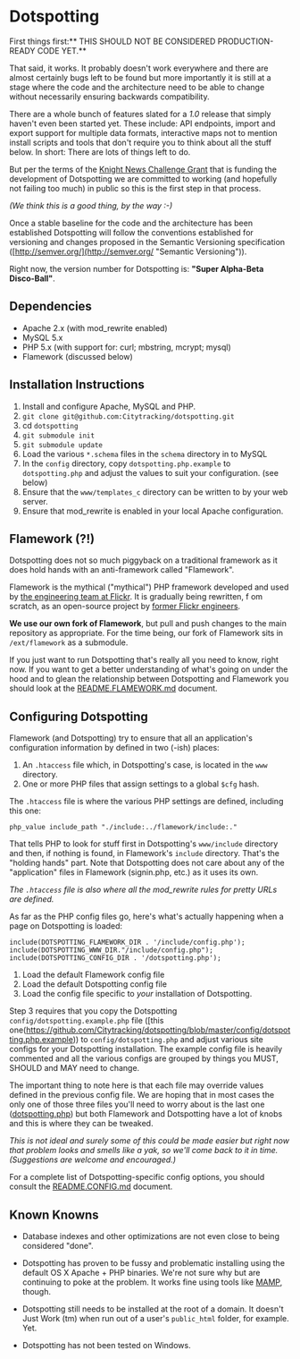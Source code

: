 Dotspotting
==

First things first:** THIS SHOULD NOT BE CONSIDERED PRODUCTION-READY CODE YET.**

That said, it works. It probably doesn't work everywhere and there are almost certainly bugs left to be found but more importantly it is still at a stage where the code and the architecture need to be able to change without necessarily ensuring backwards compatibility.

There are a whole bunch of features slated for a *1.0* release that simply haven't even been started yet. These include: API endpoints, import and export support for multiple data formats, interactive maps not to mention install scripts and tools that don't require you to think about all the stuff below. In short: There are lots of things left to do.

But per the terms of the [Knight News Challenge Grant](http://content.stamen.com/we_got_a_knight_news_grant) that is funding the development of Dotspotting we are committed to working (and hopefully not failing too much) in public so this is the first step in that process.

*(We think this is a good thing, by the way :-)*

Once a stable baseline for the code and the architecture has been established Dotspotting will follow the conventions established for versioning and changes proposed in the Semantic Versioning specification ([http://semver.org/](http://semver.org/ "Semantic Versioning")).

Right now, the version number for Dotspotting is: **"Super Alpha-Beta Disco-Ball"**.

Dependencies
--

* Apache 2.x (with mod_rewrite enabled)
* MySQL 5.x
* PHP 5.x (with support for: curl; mbstring, mcrypt; mysql)
* Flamework (discussed below)

Installation Instructions
--

1. Install and configure Apache, MySQL and PHP.
2. `git clone git@github.com:Citytracking/dotspotting.git`
3. cd `dotspotting`
4. `git submodule init`
5. `git submodule update`
6. Load the various `*.schema` files in the `schema` directory in to MySQL
7. In the `config` directory, copy `dotspotting.php.example` to `dotspotting.php` and adjust the values to suit your configuration. (see below)
8. Ensure that the `www/templates_c` directory can be written to by your web server.
9. Ensure that mod_rewrite is enabled in your local Apache configuration.

Flamework (?!)
--

Dotspotting does not so much piggyback on a traditional framework as it does hold hands with an anti-framework called "Flamework".

Flamework is the mythical ("mythical") PHP framework developed and used by [the engineering team at Flickr](http://code.flickr.com). It is gradually being rewritten, f om scratch, as an open-source project by [former Flickr engineers](http://github.com/exflickr).

**We use our own fork of Flamework**, but pull and push changes to the main repository as appropriate. For the time being, our fork of Flamework sits in `/ext/flamework` as a submodule.

If you just want to run Dotspotting that's really all you need to know, right now. If you want to get a better understanding of what's going on under the hood and to glean the relationship between Dotspotting and Flamework you should look at the [README.FLAMEWORK.md](http://github.com/citytracking/dotspotting/blob/master/README.FLAMEWORK.md) document.

Configuring Dotspotting
--

Flamework (and Dotspotting) try to ensure that all an application's configuration information by defined in two (-ish) places:

1. An `.htaccess` file which, in Dotspotting's case, is located in the `www` directory.
2. One or more PHP files that assign settings to a global `$cfg` hash.

The `.htaccess` file is where the various PHP settings are defined, including this one:

	php_value include_path "./include:../flamework/include:."

That tells PHP to look for stuff first in Dotspotting's `www/include` directory and then, if nothing is found, in Flamework's `include` directory. That's the "holding hands" part. Note that Dotspotting does not care about any of the "application" files in Flamework (signin.php, etc.) as it uses its own.

*The `.htaccess` file is also where all the mod_rewrite rules for pretty URLs are defined.*

As far as the PHP config files go, here's what's actually happening when a page on Dotspotting is loaded:

	include(DOTSPOTTING_FLAMEWORK_DIR . '/include/config.php');
	include(DOTSPOTTING_WWW_DIR."/include/config.php");
	include(DOTSPOTTING_CONFIG_DIR . '/dotspotting.php');

1. Load the default Flamework config file
2. Load the default Dotspotting config file
3. Load the config file specific to *your* installation of Dotspotting.

Step 3 requires that you copy the Dotspotting `config/dotspotting.example.php` file ([this one(https://github.com/Citytracking/dotspotting/blob/master/config/dotspotting.php.example)) to `config/dotspotting.php` and adjust various site configs for your Dotspotting installation. The example config file is heavily commented and all the various configs are grouped by things you MUST, SHOULD and MAY need to change.

The important thing to note here is that each file may override values defined in the previous config file. We are hoping that in most cases the only one of those three files you'll need to worry about is the last one ([dotspotting.php](http://github.com/Citytracking/dotspotting/blob/master/config/dotspotting.php.example)) but both Flamework and Dotspotting have a lot of knobs and this is where they can be tweaked.

*This is not ideal and surely some of this could be made easier but right now that problem looks and smells like a yak, so we'll come back to it in time. (Suggestions are welcome and encouraged.)*

For a complete list of Dotspotting-specific config options, you should consult the [README.CONFIG.md](http://github.com/citytracking/dotspotting/blob/master/README.CONFIG.md) document.

Known Knowns
--

+ Database indexes and other optimizations are not even close to being considered "done".

+ Dotspotting has proven to be fussy and problematic installing using the default OS X Apache + PHP binaries. We're not sure why but are continuing to poke at the problem. It works fine using tools like [MAMP](http://www.mamp.info/), though.

+ Dotspotting still needs to be installed at the root of a domain. It doesn't Just Work (tm) when run out of a user's `public_html` folder, for example. Yet.

+ Dotspotting has not been tested on Windows.
